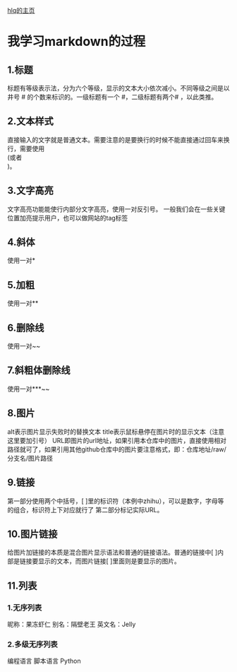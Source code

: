 [hlq的主页](https://github.com/h-lq/hlq)
# 我学习markdown的过程
## 1.标题
标题有等级表示法，分为六个等级，显示的文本大小依次减小。不同等级之间是以井号  #  的个数来标识的。一级标题有一个 #，二级标题有两个# ，以此类推。
## 2.文本样式
直接输入的文字就是普通文本。需要注意的是要换行的时候不能直接通过回车来换行，需要使用<br>(或者<br/>)。
## 3.文字高亮
文字高亮功能能使行内部分文字高亮，使用一对反引号。 一般我们会在一些关键位置加亮提示用户，也可以做网站的tag标签
## 4.斜体
使用一对*
## 5.加粗
使用一对**
## 6.删除线
使用一对~~
## 7.斜粗体删除线
使用一对***~~
## 8.图片
alt表示图片显示失败时的替换文本
title表示鼠标悬停在图片时的显示文本（注意这里要加引号）
URL即图片的url地址，如果引用本仓库中的图片，直接使用相对路径就可了，如果引用其他github仓库中的图片要注意格式，即：仓库地址/raw/分支名/图片路径
## 9.链接
第一部分使用两个中括号，[ ]里的标识符（本例中zhihu），可以是数字，字母等的组合，标识符上下对应就行了
第二部分标记实际URL。
## 10.图片链接
给图片加链接的本质是混合图片显示语法和普通的链接语法。普通的链接中[ ]内部是链接要显示的文本，而图片链接[ ]里面则是要显示的图片。
## 11.列表
### 1.无序列表
昵称：果冻虾仁
别名：隔壁老王
英文名：Jelly
### 2.多级无序列表
编程语言 
脚本语言 
Python
